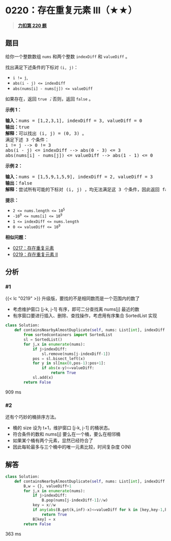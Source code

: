 # 0220：存在重复元素 III（★★）


> <u>**[力扣第 220 题](https://leetcode.cn/problems/contains-duplicate-iii/)**</u>

## 题目

<p>给你一个整数数组 <code>nums</code> 和两个整数 <code>indexDiff</code> 和 <code>valueDiff</code> 。</p>

<p>找出满足下述条件的下标对 <code>(i, j)</code>：</p>

<ul>
<li><code>i != j</code>,</li>
<li><code>abs(i - j) &lt;= indexDiff</code></li>
<li><code>abs(nums[i] - nums[j]) &lt;= valueDiff</code></li>
</ul>

<p>如果存在，返回 <code>true</code><em> ；</em>否则，返回<em> </em><code>false</code><em> </em>。</p>



<p><strong class="example">示例 1：</strong></p>

<pre>
<strong>输入：</strong>nums = [1,2,3,1], indexDiff = 3, valueDiff = 0
<strong>输出：</strong>true
<strong>解释：</strong>可以找出 (i, j) = (0, 3) 。
满足下述 3 个条件：
i != j --&gt; 0 != 3
abs(i - j) &lt;= indexDiff --&gt; abs(0 - 3) &lt;= 3
abs(nums[i] - nums[j]) &lt;= valueDiff --&gt; abs(1 - 1) &lt;= 0
</pre>

<p><strong class="example">示例 2：</strong></p>

<pre>
<strong>输入：</strong>nums = [1,5,9,1,5,9], indexDiff = 2, valueDiff = 3
<strong>输出：</strong>false
<strong>解释：</strong>尝试所有可能的下标对 (i, j) ，均无法满足这 3 个条件，因此返回 false 。
</pre>



<p><strong>提示：</strong></p>

<ul>
<li><code>2 &lt;= nums.length &lt;= 10<sup>5</sup></code></li>
<li><code>-10<sup>9</sup> &lt;= nums[i] &lt;= 10<sup>9</sup></code></li>
<li><code>1 &lt;= indexDiff &lt;= nums.length</code></li>
<li><code>0 &lt;= valueDiff &lt;= 10<sup>9</sup></code></li>
</ul>


**相似问题：**
- [0217：存在重复元素](/leetcode/0217)
- [0219：存在重复元素 II](/leetcode/0219)


## 分析

### #1

{{< lc "0219" >}} 升级版，要找的不是相同数而是一个范围内的数了
- 考虑维护窗口 [j-k, j-1] 有序，即可二分查找离 nums[j] 最近的数
- 有序窗口要进行插入、删除、查找操作，考虑用有序集合 SortedList 实现

```python
class Solution:
    def containsNearbyAlmostDuplicate(self, nums: List[int], indexDiff: int, valueDiff: int) -> bool:
        from sortedcontainers import SortedList
        sl = SortedList()
        for j,x in enumerate(nums):
            if j>indexDiff:
                sl.remove(nums[j-indexDiff-1])
            pos = sl.bisect_left(x)
            for y in sl[max(0,pos-1):pos+1]:
                if abs(x-y)<=valueDiff:
                    return True
            sl.add(x)
        return False
```
909 ms


### #2

还有个巧妙的桶排序方法。
- 桶的 size 设为 t+1，维护窗口 [j-k, j-1] 的桶状态。
- 符合条件的数和 nums[j] 要么在一个桶，要么在相邻桶
- 如果某个桶有两个元素，显然已经符合了
- 因此每轮最多与三个桶中的唯一元素比较，时间复杂度 O(N)
    
## 解答

```python
class Solution:
    def containsNearbyAlmostDuplicate(self, nums: List[int], indexDiff: int, valueDiff: int) -> bool:
        B,w = {}, valueDiff+1
        for j,x in enumerate(nums):
            if j>indexDiff:
                B.pop(nums[j-indexDiff-1]//w)
            key = x//w
            if any(abs(B.get(k,inf)-x)<=valueDiff for k in [key,key-1,key+1]):
                return True
            B[key] = x
        return False
```
363 ms


